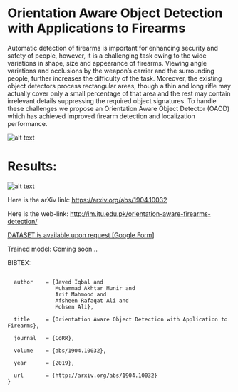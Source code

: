 # Orientation Aware Object Detection with Applications to Firearms

Automatic detection of firearms is important for enhancing security and safety of people, however, it is a challenging task owing to the wide variations in shape, size and appearance of firearms. Viewing angle variations and occlusions by the weapon’s carrier and the surrounding people, further increases the difficulty of the task. Moreover, the existing object detectors process rectangular areas, though a thin and long rifle may actually cover only a small percentage of that area and the rest may contain irrelevant details suppressing the required object signatures. To handle these challenges we propose an Orientation Aware Object Detector (OAOD) which has achieved improved firearm detection and localization performance.

![alt text](https://github.com/makhtar17004/orientation-aware-firearm-detection/blob/master/images/flow_diagram_web.jpg)

# Results:

![alt text](https://github.com/makhtar17004/orientation-aware-firearm-detection/blob/master/images/more_results_web.jpg)

Here is the arXiv link: https://arxiv.org/abs/1904.10032

Here is the web-link: http://im.itu.edu.pk/orientation-aware-firearms-detection/

[DATASET is available upon request [Google Form]](https://forms.gle/t3dS5g5JQdfPoSvn9)

Trained model: Coming soon...




BIBTEX:

```@article{DBLP:journals/corr/abs-1904-10032,

  author    = {Javed Iqbal and
               Muhammad Akhtar Munir and
               Arif Mahmood and
               Afsheen Rafaqat Ali and
               Mohsen Ali},
               
  title     = {Orientation Aware Object Detection with Application to Firearms},
  
  journal   = {CoRR},
  
  volume    = {abs/1904.10032},
  
  year      = {2019},
  
  url       = {http://arxiv.org/abs/1904.10032}
}
```


